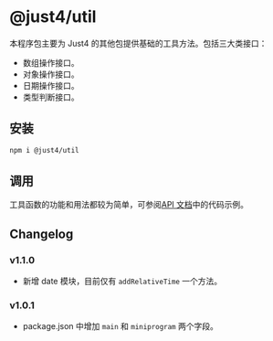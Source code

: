# @just4/util

本程序包主要为 Just4 的其他包提供基础的工具方法。包括三大类接口：

- 数组操作接口。
- 对象操作接口。
- 日期操作接口。
- 类型判断接口。

## 安装

```bash
npm i @just4/util
```

## 调用

工具函数的功能和用法都较为简单，可参阅[API 文档](https://heeroluo.github.io/just4/util/modules/index.html)中的代码示例。

## Changelog

### v1.1.0

- 新增 date 模块，目前仅有 `addRelativeTime` 一个方法。

### v1.0.1

- package.json 中增加 `main` 和 `miniprogram` 两个字段。
